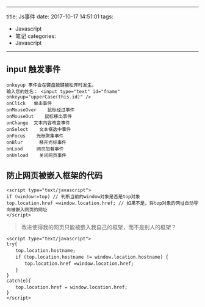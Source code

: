 
---
title: Js事件
date: 2017-10-17 14:51:01
tags:
- Javascript
- 笔记
categories: 
- Javascript
---


## input 触发事件
```
onkeyup 事件会在键盘按键被松开时发生。
输入您的姓名： <input type="text" id="fname" onkeyup="upperCase(this.id)" />
onClick   单击事件
onMouseOver    鼠标经过事件
onMouseOut    鼠标移出事件
onChange  文本内容改变事件
onSelect    文本框选中事件
onFocus    光标聚集事件
onBlur      移开光标事件
onLoad     网页加载事件
onUnload    关闭网页事件
```
## 防止网页被嵌入框架的代码
```
<script type="text/javascript">
if (window!=top) // 判断当前的window对象是否是top对象
top.location.href =window.location.href; // 如果不是，将top对象的网址自动导向被嵌入网页的网址
</script>
```
>  改进使得我的网页只能被嵌入我自己的框架，而不是别人的框架？
```
<script type="text/javascript">
try{
　　top.location.hostname;
　　if (top.location.hostname != window.location.hostname) {
　　　　top.location.href =window.location.href;
　　}
}
catch(e){
　　top.location.href = window.location.href;
}
</script>

```

